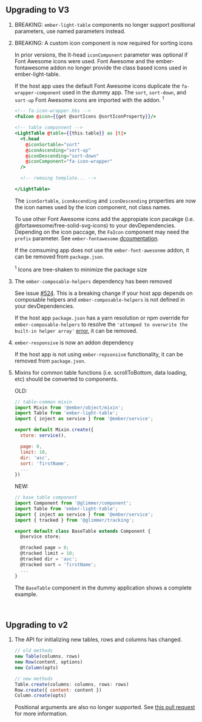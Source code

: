 ## Upgrading to V3

1. BREAKING: `ember-light-table` components no longer support positional parameters, use named parameters instead.

1. BREAKING: A custom icon component is now required for sorting icons

    In prior versions, the lt-head `iconComponent` parameter was optional if Font Awesome icons were used. Font Awesome and the ember-fontawesome addon no longer provide the class based icons used in ember-light-table. 

    If the host app uses the default Font Awesome icons duplicate the `fa-wrapper-component` used in the dummy app. The `sort`, `sort-down`, and `sort-up` Font Awesome icons are imported with the addon. <sup>1</sup>

    ```hbs
    <!-- fa-icon-wrapper.hbs -->
    <FaIcon @icon={{get @sortIcons @sortIconProperty}}/>
    ```

    ```hbs
    <!-- table componnent -->
    <LightTable @table={{this.table}} as |t|>
      <t.head
        @iconSortable="sort"
        @iconAscending="sort-up"
        @iconDescending="sort-down"
        @iconComponent="fa-icon-wrapper"
      />

      <!-- remaing template... -->

    </LightTable>
    ```
    The `iconSortable`, `iconAscending` and `iconDescending` properties are now the icon names used by the icon component, not class names.
    
    To use other Font Awesome icons add the appropiate icon pacakge (i.e. @fortawesome/free-solid-svg-icons) to your devDependencies. Depending on the icon paccage, the `FaIcon` component may need the `prefix` parameter. See `ember-fontawesome` [dcoumentation](https://www.npmjs.com/package/@fortawesome/ember-fontawesome#template).

    If the comsuming app does not use the `ember-font-awesonme` addon, it can be removed from `package.json`.
    
    <sup>1</sup> Icons are tree-shaken to minimize the package size

1. The `ember-composable-helpers` dependency has been removed

    See issue [#524](https://github.com/adopted-ember-addons/ember-light-table/issues/524). This is a breaking change if your host app depends on composable helpers and `ember-composable-helpers` is not defined in your devDependencies.

    If the host app `package.json` has a yarn resolution or npm override for `ember-composable-helpers` to resolve the `'attemped to overwrite the built-in helper array'` [error](https://github.com/adopted-ember-addons/ember-light-table/issues/731), it can be removed.

1. `ember-responsive` is now an addon dependency
    
    If the host app is not using `ember-repsonsive` functionality, it can be removed from `package.json`.



1. Mixins for common table functions (i.e. scrollToBottom, data loading, etc) should be converted to components. 

    OLD: 

    ```js
    // table-common mixin
    import Mixin from '@ember/object/mixin';
    import Table from 'ember-light-table';
    import { inject as service } from '@ember/service';

    export default Mixin.create({
      store: service(),

      page: 0,
      limit: 10,
      dir: 'asc',
      sort: 'firstName',
      ...
    })
    ```

    NEW:

    ```js
    // base table component
    import Component from '@glimmer/component';
    import Table from 'ember-light-table';
    import { inject as service } from '@ember/service';
    import { tracked } from '@glimmer/tracking';

    export default class BaseTable extends Component {
      @service store;

      @tracked page = 0;
      @tracked limit = 10;
      @tracked dir = 'asc';
      @tracked sort = 'firstName';
      ...
    }
    ```
    The `BaseTable` component in the dummy application shows a complete example.

<br>

## Upgrading to v2

1. The API for initializing new tables, rows and columns has changed.

    ```js
    // old methods
    new Table(columns, rows)
    new Row(content, options) 
    new Column(opts)
    ```

    ```js
    // new methods
    Table.create(columns: columns, rows: rows)
    Row.create({ content: content })
    Column.create(opts)
    ```
    Positional arguments are also no longer supported. See [this pull request](https://github.com/adopted-ember-addons/ember-light-table/pull/701) for more information.

